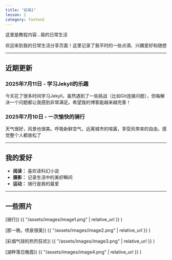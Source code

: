 ```yaml
---
title: "前端1"
lesson: 2
category: fontend
---
```


这里是教程内容...我的日常生活

欢迎来到我的日常生活分享页面！这里记录了我平时的一些点滴、兴趣爱好和随想

---

## 近期更新

### 2025年7月11日 - 学习Jekyll的乐趣

今天花了很多时间学习Jekyll，虽然遇到了一些挑战（比如Git连接问题），但每解决一个问题都让我感到非常满足。希望我的博客能越来越完善！

### 2025年7月10日 - 一次愉快的骑行

天气很好，风景也很美。呼吸新鲜空气，远离城市的喧嚣，享受风带来的自由，感觉整个人都放松了

---

## 我的爱好

* **阅读：** 喜欢读科幻小说
* **摄影：** 记录生活中的美好瞬间
* **运动：** 骑行是我的最爱

---

## 一些照片

[骑行]( {{ "/assets/images/image1.png" | relative_url }} )

[那一晚，喷泉很美]( {{ "/assets/images/image2.png" | relative_url }} )

[彩烟气球的热烈狂欢]( {{ "/assets/images/image3.png" | relative_url }} )

[湖畔落日晚霞]( {{ "/assets/images/image4.png" | relative_url }} )



